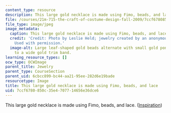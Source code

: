 ```yaml
---
content_type: resource
description: This large gold necklace is made using Fimo, beads, and lace. (<a href="http://www.aina.org/aol/nimrud/jewel1.jpg">Inspiration</a>)
file: /courses/21m-715-the-craft-of-costume-design-fall-2009/7ccf6780850c35e4707714656e36dce6_IMG_1059.jpg
file_type: image/jpeg
image_metadata:
  caption: This large gold necklace is made using Fimo, beads, and lace. ([Inspiration](http://www.aina.org/aol/nimrud/jewel1.jpg))
  credit: 'Credit: Photo by Leslie Held; jewelry created by an anonymous MIT student.
    Used with permission.'
  image-alt: Large leaf-shaped gold beads alternate with small gold pony beads, attached
    to a wide gold trim band.
learning_resource_types: []
ocw_type: OCWImage
parent_title: Jewelry
parent_type: CourseSection
parent_uid: 6cbcc899-bc44-aa21-95ee-282d6e19bade
resourcetype: Image
title: This large gold necklace is made using Fimo, beads, and lace
uid: 7ccf6780-850c-35e4-7077-14656e36dce6
---
```

This large gold necklace is made using Fimo, beads, and lace. (<a href="http://www.aina.org/aol/nimrud/jewel1.jpg">Inspiration</a>)

